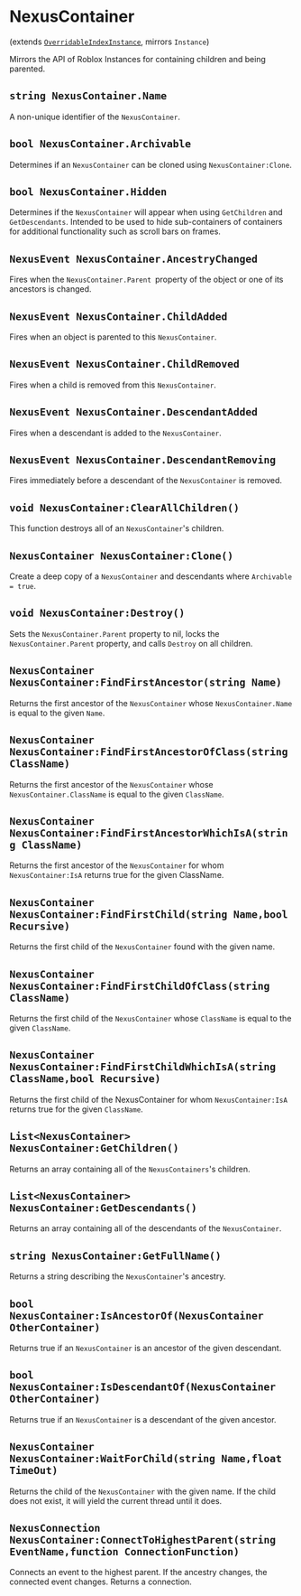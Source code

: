 # NexusContainer
(extends [`OverridableIndexInstance`](OverridableIndexInstance.md), mirrors `Instance`)

Mirrors the API of Roblox Instances for containing
children and being parented.

## `string NexusContainer.Name`
A non-unique identifier of the `NexusContainer`.

## `bool NexusContainer.Archivable`
Determines if an `NexusContainer` can be cloned
using `NexusContainer:Clone`.

## `bool NexusContainer.Hidden`
Determines if the `NexusContainer` will appear when
using `GetChildren` and `GetDescendants`. Intended to
be used to hide sub-containers of containers for additional
functionality such as scroll bars on frames.

## `NexusEvent NexusContainer.AncestryChanged`
Fires when the `NexusContainer.Parent `property
of the object or one of its ancestors is changed.

## `NexusEvent NexusContainer.ChildAdded`
Fires when an object is parented to this `NexusContainer`.

## `NexusEvent NexusContainer.ChildRemoved`
Fires when a child is removed from this `NexusContainer`.

## `NexusEvent NexusContainer.DescendantAdded`
Fires when a descendant is added to the `NexusContainer`.

## `NexusEvent NexusContainer.DescendantRemoving`
Fires immediately before a descendant of the
`NexusContainer` is removed.

## `void NexusContainer:ClearAllChildren()`
This function destroys all of an
`NexusContainer`'s children.

## `NexusContainer NexusContainer:Clone()`
Create a deep copy of a `NexusContainer` and
descendants where `Archivable = true`.

## `void NexusContainer:Destroy()`
Sets the `NexusContainer.Parent` property to nil,
locks the `NexusContainer.Parent` property,
and calls `Destroy` on all children.

## `NexusContainer NexusContainer:FindFirstAncestor(string Name)`
Returns the first ancestor of the `NexusContainer`
whose `NexusContainer.Name` is equal to the given
`Name`.

## `NexusContainer NexusContainer:FindFirstAncestorOfClass(string ClassName)`
Returns the first ancestor of the `NexusContainer`
whose `NexusContainer.ClassName` is equal to the
given `ClassName`.

## `NexusContainer NexusContainer:FindFirstAncestorWhichIsA(string ClassName)`
Returns the first ancestor of the `NexusContainer` for whom
`NexusContainer:IsA` returns true for the given ClassName.

## `NexusContainer NexusContainer:FindFirstChild(string Name,bool Recursive)`
Returns the first child of the `NexusContainer` found with
the given name.

## `NexusContainer NexusContainer:FindFirstChildOfClass(string ClassName)`
Returns the first child of the `NexusContainer` whose `ClassName`
is equal to the given `ClassName`.

## `NexusContainer NexusContainer:FindFirstChildWhichIsA(string ClassName,bool Recursive)`
Returns the first child of the NexusContainer for whom 
`NexusContainer:IsA` returns true for the given `ClassName`.

## `List<NexusContainer> NexusContainer:GetChildren()`
Returns an array containing all of the `NexusContainers`'s
children.

## `List<NexusContainer> NexusContainer:GetDescendants()`
Returns an array containing all of the descendants of the
`NexusContainer`.

## `string NexusContainer:GetFullName()`
Returns a string describing the `NexusContainer`'s ancestry.

## `bool NexusContainer:IsAncestorOf(NexusContainer OtherContainer)`
Returns true if an `NexusContainer` is an ancestor of the given
descendant.

## `bool NexusContainer:IsDescendantOf(NexusContainer OtherContainer)`
Returns true if an `NexusContainer` is a descendant of the given
ancestor.

## `NexusContainer NexusContainer:WaitForChild(string Name,float TimeOut)`
Returns the child of the `NexusContainer` with the given name.
If the child does not exist, it will yield the current thread
until it does.

## `NexusConnection NexusContainer:ConnectToHighestParent(string EventName,function ConnectionFunction)`
Connects an event to the highest parent. If the ancestry
changes, the connected event changes. Returns a connection.